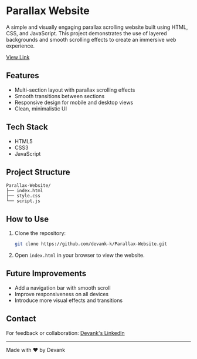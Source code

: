 # Parallax Website

A simple and visually engaging parallax scrolling website built using HTML, CSS, and JavaScript. This project demonstrates the use of layered backgrounds and smooth scrolling effects to create an immersive web experience.

<a link href="https://devank-k.github.io/Parallax-Website/">View Link</a>

## Features
- Multi-section layout with parallax scrolling effects  
- Smooth transitions between sections  
- Responsive design for mobile and desktop views  
- Clean, minimalistic UI

## Tech Stack
- HTML5  
- CSS3  
- JavaScript

## Project Structure
```
Parallax-Website/
├── index.html
├── style.css
└── script.js
```

## How to Use
1. Clone the repository:
   ```bash
   git clone https://github.com/devank-k/Parallax-Website.git
   ```
2. Open `index.html` in your browser to view the website.

## Future Improvements
- Add a navigation bar with smooth scroll  
- Improve responsiveness on all devices  
- Introduce more visual effects and transitions

## Contact
For feedback or collaboration: [Devank's LinkedIn](https://www.linkedin.com/in/devank-k/)

---

Made with ❤️ by Devank
